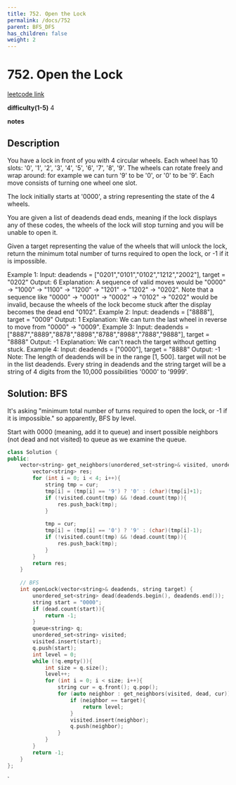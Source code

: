```yaml
---
title: 752. Open the Lock
permalink: /docs/752
parent: BFS_DFS
has_children: false
weight: 2
---
```

# 752. Open the Lock
[leetcode link](https://leetcode.com/problems/open-the-lock/)

**difficulty(1-5)** 
4

**notes**   


## Description
You have a lock in front of you with 4 circular wheels. Each wheel has 10 slots: '0', '1', '2', '3', '4', '5', '6', '7', '8', '9'. The wheels can rotate freely and wrap around: for example we can turn '9' to be '0', or '0' to be '9'. Each move consists of turning one wheel one slot.

The lock initially starts at '0000', a string representing the state of the 4 wheels.

You are given a list of deadends dead ends, meaning if the lock displays any of these codes, the wheels of the lock will stop turning and you will be unable to open it.

Given a target representing the value of the wheels that will unlock the lock, return the minimum total number of turns required to open the lock, or -1 if it is impossible.

Example 1:
Input: deadends = ["0201","0101","0102","1212","2002"], target = "0202"
Output: 6
Explanation:
A sequence of valid moves would be "0000" -> "1000" -> "1100" -> "1200" -> "1201" -> "1202" -> "0202".
Note that a sequence like "0000" -> "0001" -> "0002" -> "0102" -> "0202" would be invalid,
because the wheels of the lock become stuck after the display becomes the dead end "0102".
Example 2:
Input: deadends = ["8888"], target = "0009"
Output: 1
Explanation:
We can turn the last wheel in reverse to move from "0000" -> "0009".
Example 3:
Input: deadends = ["8887","8889","8878","8898","8788","8988","7888","9888"], target = "8888"
Output: -1
Explanation:
We can't reach the target without getting stuck.
Example 4:
Input: deadends = ["0000"], target = "8888"
Output: -1
Note:
The length of deadends will be in the range [1, 500].
target will not be in the list deadends.
Every string in deadends and the string target will be a string of 4 digits from the 10,000 possibilities '0000' to '9999'.

## Solution: BFS
It's asking "minimum total number of turns required to open the lock, or -1 if it is impossible." so apparently, BFS by level. 

Start with 0000 (meaning, add it to queue) and insert possible neighbors (not dead and not visited) to queue as we examine the queue. 

```c++
class Solution {
public:
    vector<string> get_neighbors(unordered_set<string>& visited, unordered_set<string>& dead, string cur){
        vector<string> res;
        for (int i = 0; i < 4; i++){
            string tmp = cur;
            tmp[i] = (tmp[i] == '9') ? '0' : (char)(tmp[i]+1);
            if (!visited.count(tmp) && !dead.count(tmp)){
                res.push_back(tmp);
            }
            
            tmp = cur;
            tmp[i] = (tmp[i] == '0') ? '9' : (char)(tmp[i]-1);
            if (!visited.count(tmp) && !dead.count(tmp)){
                res.push_back(tmp);
            }
        }
        return res;
    }
    
    // BFS
    int openLock(vector<string>& deadends, string target) {
        unordered_set<string> dead(deadends.begin(), deadends.end());
        string start = "0000";
        if (dead.count(start)){
            return -1;
        }
        queue<string> q;
        unordered_set<string> visited;
        visited.insert(start);
        q.push(start);
        int level = 0;
        while (!q.empty()){
            int size = q.size();
            level++;
            for (int i = 0; i < size; i++){
                string cur = q.front(); q.pop();
                for (auto neighbor : get_neighbors(visited, dead, cur)){
                    if (neighbor == target){
                        return level;
                    }
                    visited.insert(neighbor);
                    q.push(neighbor);
                }                
            }
        }
        return -1;
    }
};
```

<!-- 
Default label
{: .label }

Blue label
{: .label .label-blue }

Stable
{: .label .label-green }

New release
{: .label .label-purple }

Coming soon
{: .label .label-yellow }

Deprecated
{: .label .label-red } -->
`